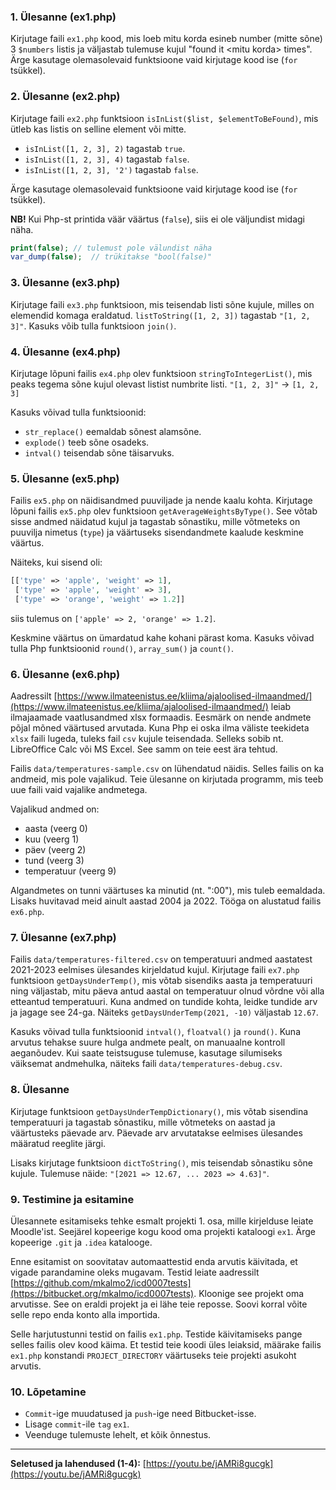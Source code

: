 ### 1\. Ülesanne (ex1.php)

Kirjutage faili `ex1.php` kood, mis loeb mitu korda esineb number (mitte sõne) 3 `$numbers` listis ja väljastab tulemuse kujul "found it \<mitu korda\> times". Ärge kasutage olemasolevaid funktsioone vaid kirjutage kood ise (`for` tsükkel).

### 2\. Ülesanne (ex2.php)

Kirjutage faili `ex2.php` funktsioon `isInList($list, $elementToBeFound)`, mis ütleb kas listis on selline element või mitte.

  * `isInList([1, 2, 3], 2)` tagastab `true`.
  * `isInList([1, 2, 3], 4)` tagastab `false`.
  * `isInList([1, 2, 3], '2')` tagastab `false`.

Ärge kasutage olemasolevaid funktsioone vaid kirjutage kood ise (`for` tsükkel).

**NB\!**
Kui Php-st printida väär väärtus (`false`), siis ei ole väljundist midagi näha.

```php
print(false); // tulemust pole välundist näha
var_dump(false);  // trükitakse "bool(false)"
```

### 3\. Ülesanne (ex3.php)

Kirjutage faili `ex3.php` funktsioon, mis teisendab listi sõne kujule, milles on elemendid komaga eraldatud. `listToString([1, 2, 3])` tagastab `"[1, 2, 3]"`. Kasuks võib tulla funktsioon `join()`.

### 4\. Ülesanne (ex4.php)

Kirjutage lõpuni failis `ex4.php` olev funktsioon `stringToIntegerList()`, mis peaks tegema sõne kujul olevast listist numbrite listi. `"[1, 2, 3]"` -\> `[1, 2, 3]`

Kasuks võivad tulla funktsioonid:

  * `str_replace()` eemaldab sõnest alamsõne.
  * `explode()` teeb sõne osadeks.
  * `intval()` teisendab sõne täisarvuks.

### 5\. Ülesanne (ex5.php)

Failis `ex5.php` on näidisandmed puuviljade ja nende kaalu kohta. Kirjutage lõpuni failis `ex5.php` olev funktsioon `getAverageWeightsByType()`. See võtab sisse andmed näidatud kujul ja tagastab sõnastiku, mille võtmeteks on puuvilja nimetus (`type`) ja väärtuseks sisendandmete kaalude keskmine väärtus.

Näiteks, kui sisend oli:

```php
[['type' => 'apple', 'weight' => 1],
 ['type' => 'apple', 'weight' => 3],
 ['type' => 'orange', 'weight' => 1.2]]
```

siis tulemus on `['apple' => 2, 'orange' => 1.2]`.

Keskmine väärtus on ümardatud kahe kohani pärast koma. Kasuks võivad tulla Php funktsioonid `round()`, `array_sum()` ja `count()`.

### 6\. Ülesanne (ex6.php)

Aadressilt [https://www.ilmateenistus.ee/kliima/ajaloolised-ilmaandmed/](https://www.ilmateenistus.ee/kliima/ajaloolised-ilmaandmed/) leiab ilmajaamade vaatlusandmed xlsx formaadis. Eesmärk on nende andmete põjal mõned väärtused arvutada. Kuna Php ei oska ilma väliste teekideta `xlsx` faili lugeda, tuleks fail `csv` kujule teisendada. Selleks sobib nt. LibreOffice Calc või MS Excel. See samm on teie eest ära tehtud.

Failis `data/temperatures-sample.csv` on lühendatud näidis. Selles failis on ka andmeid, mis pole vajalikud. Teie ülesanne on kirjutada programm, mis teeb uue faili vaid vajalike andmetega.

Vajalikud andmed on:

  * aasta (veerg 0)
  * kuu (veerg 1)
  * päev (veerg 2)
  * tund (veerg 3)
  * temperatuur (veerg 9)

Algandmetes on tunni väärtuses ka minutid (nt. ":00"), mis tuleb eemaldada. Lisaks huvitavad meid ainult aastad 2004 ja 2022. Tööga on alustatud failis `ex6.php`.

### 7\. Ülesanne (ex7.php)

Failis `data/temperatures-filtered.csv` on temperatuuri andmed aastatest 2021-2023 eelmises ülesandes kirjeldatud kujul. Kirjutage faili `ex7.php` funktsioon `getDaysUnderTemp()`, mis võtab sisendiks aasta ja temperatuuri ning väljastab, mitu päeva antud aastal on temperatuur olnud võrdne või alla etteantud temperatuuri. Kuna andmed on tundide kohta, leidke tundide arv ja jagage see 24-ga. Näiteks `getDaysUnderTemp(2021, -10)` väljastab `12.67`.

Kasuks võivad tulla funktsioonid `intval()`, `floatval()` ja `round()`. Kuna arvutus tehakse suure hulga andmete pealt, on manuaalne kontroll aeganõudev. Kui saate teistsuguse tulemuse, kasutage silumiseks väiksemat andmehulka, näiteks faili `data/temperatures-debug.csv`.

### 8\. Ülesanne

Kirjutage funktsioon `getDaysUnderTempDictionary()`, mis võtab sisendina temperatuuri ja tagastab sõnastiku, mille võtmeteks on aastad ja väärtusteks päevade arv. Päevade arv arvutatakse eelmises ülesandes määratud reeglite järgi.

Lisaks kirjutage funktsioon `dictToString()`, mis teisendab sõnastiku sõne kujule.
Tulemuse näide: `"[2021 => 12.67, ... 2023 => 4.63]"`.

### 9\. Testimine ja esitamine

Ülesannete esitamiseks tehke esmalt projekti 1. osa, mille kirjelduse leiate Moodle'ist. Seejärel kopeerige kogu kood oma projekti kataloogi `ex1`. Ärge kopeerige `.git` ja `.idea` katalooge.

Enne esitamist on soovitatav automaattestid enda arvutis käivitada, et vigade parandamine oleks mugavam.
Testid leiate aadressilt [https://github.com/mkalmo2/icd0007tests](https://bitbucket.org/mkalmo/icd0007tests). Kloonige see projekt oma arvutisse. See on eraldi projekt ja ei lähe teie reposse. Soovi korral võite selle repo enda konto alla importida.

Selle harjutustunni testid on failis `ex1.php`. Testide käivitamiseks pange selles failis olev kood käima. Et testid teie koodi üles leiaksid, määrake failis `ex1.php` konstandi `PROJECT_DIRECTORY` väärtuseks teie projekti asukoht arvutis.

### 10\. Lõpetamine

  * `Commit`-ige muudatused ja `push`-ige need Bitbucket-isse.
  * Lisage `commit`-ile `tag` `ex1`.
  * Veenduge tulemuste lehelt, et kõik õnnestus.

-----

**Seletused ja lahendused (1-4):** [https://youtu.be/jAMRi8gucgk](https://youtu.be/jAMRi8gucgk)